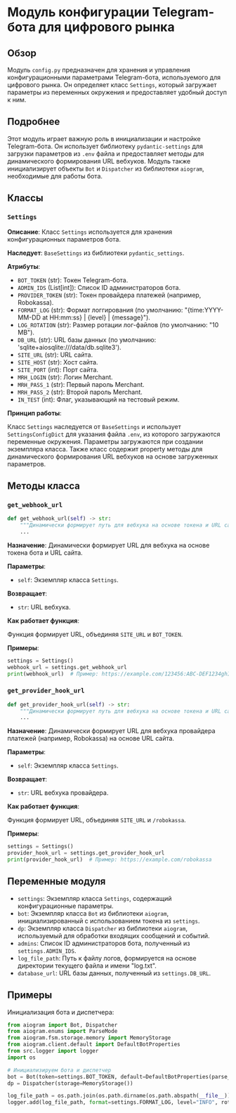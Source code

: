 # Модуль конфигурации Telegram-бота для цифрового рынка

## Обзор

Модуль `config.py` предназначен для хранения и управления конфигурационными параметрами Telegram-бота, используемого для цифрового рынка. Он определяет класс `Settings`, который загружает параметры из переменных окружения и предоставляет удобный доступ к ним.

## Подробнее

Этот модуль играет важную роль в инициализации и настройке Telegram-бота. Он использует библиотеку `pydantic-settings` для загрузки параметров из `.env` файла и предоставляет методы для динамического формирования URL вебхуков. Модуль также инициализирует объекты `Bot` и `Dispatcher` из библиотеки `aiogram`, необходимые для работы бота.

## Классы

### `Settings`

**Описание**: Класс `Settings` используется для хранения конфигурационных параметров бота.

**Наследует**: `BaseSettings` из библиотеки `pydantic_settings`.

**Атрибуты**:

- `BOT_TOKEN` (str): Токен Telegram-бота.
- `ADMIN_IDS` (List[int]): Список ID администраторов бота.
- `PROVIDER_TOKEN` (str): Токен провайдера платежей (например, Robokassa).
- `FORMAT_LOG` (str): Формат логгирования (по умолчанию: "{time:YYYY-MM-DD at HH:mm:ss} | {level} | {message}").
- `LOG_ROTATION` (str): Размер ротации лог-файлов (по умолчанию: "10 MB").
- `DB_URL` (str): URL базы данных (по умолчанию: 'sqlite+aiosqlite:///data/db.sqlite3').
- `SITE_URL` (str): URL сайта.
- `SITE_HOST` (str): Хост сайта.
- `SITE_PORT` (int): Порт сайта.
- `MRH_LOGIN` (str): Логин Merchant.
- `MRH_PASS_1` (str): Первый пароль Merchant.
- `MRH_PASS_2` (str): Второй пароль Merchant.
- `IN_TEST` (int): Флаг, указывающий на тестовый режим.

**Принцип работы**:

Класс `Settings` наследуется от `BaseSettings` и использует `SettingsConfigDict` для указания файла `.env`, из которого загружаются переменные окружения. Параметры загружаются при создании экземпляра класса. Также класс содержит property методы для динамического формирования URL вебхуков на основе загруженных параметров.

## Методы класса

### `get_webhook_url`

```python
def get_webhook_url(self) -> str:
    """Динамически формирует путь для вебхука на основе токена и URL сайта."""
    ...
```

**Назначение**: Динамически формирует URL для вебхука на основе токена бота и URL сайта.

**Параметры**:

- `self`: Экземпляр класса `Settings`.

**Возвращает**:

- `str`: URL вебхука.

**Как работает функция**:

Функция формирует URL, объединяя `SITE_URL` и `BOT_TOKEN`.

**Примеры**:

```python
settings = Settings()
webhook_url = settings.get_webhook_url
print(webhook_url)  # Пример: https://example.com/123456:ABC-DEF1234ghIkl-zyx57W2v1u123ew11
```

### `get_provider_hook_url`

```python
def get_provider_hook_url(self) -> str:
    """Динамически формирует путь для вебхука на основе токена и URL сайта."""
    ...
```

**Назначение**: Динамически формирует URL для вебхука провайдера платежей (например, Robokassa) на основе URL сайта.

**Параметры**:

- `self`: Экземпляр класса `Settings`.

**Возвращает**:

- `str`: URL вебхука провайдера.

**Как работает функция**:

Функция формирует URL, объединяя `SITE_URL` и `/robokassa`.

**Примеры**:

```python
settings = Settings()
provider_hook_url = settings.get_provider_hook_url
print(provider_hook_url)  # Пример: https://example.com/robokassa
```

## Переменные модуля

- `settings`: Экземпляр класса `Settings`, содержащий конфигурационные параметры.
- `bot`: Экземпляр класса `Bot` из библиотеки `aiogram`, инициализированный с использованием токена из `settings`.
- `dp`: Экземпляр класса `Dispatcher` из библиотеки `aiogram`, используемый для обработки входящих сообщений и событий.
- `admins`: Список ID администраторов бота, полученный из `settings.ADMIN_IDS`.
- `log_file_path`: Путь к файлу логов, формируется на основе директории текущего файла и имени "log.txt".
- `database_url`: URL базы данных, полученный из `settings.DB_URL`.

## Примеры

Инициализация бота и диспетчера:

```python
from aiogram import Bot, Dispatcher
from aiogram.enums import ParseMode
from aiogram.fsm.storage.memory import MemoryStorage
from aiogram.client.default import DefaultBotProperties
from src.logger import logger
import os

# Инициализируем бота и диспетчер
bot = Bot(token=settings.BOT_TOKEN, default=DefaultBotProperties(parse_mode=ParseMode.HTML))
dp = Dispatcher(storage=MemoryStorage())

log_file_path = os.path.join(os.path.dirname(os.path.abspath(__file__)), "log.txt")
logger.add(log_file_path, format=settings.FORMAT_LOG, level="INFO", rotation=settings.LOG_ROTATION)